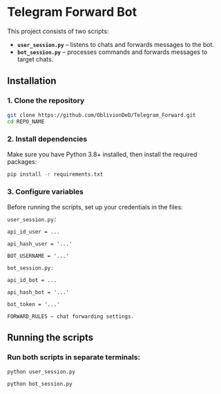 # Telegram Forward Bot
This project consists of two scripts:  
- **`user_session.py`** – listens to chats and forwards messages to the bot.  
- **`bot_session.py`** – processes commands and forwards messages to target chats.  

## Installation
### 1. Clone the repository
```sh
git clone https://github.com/OblivionDeD/Telegram_Forward.git
cd REPO_NAME
```

### 2. Install dependencies
Make sure you have Python 3.8+ installed, then install the required packages:
```sh
pip install -r requirements.txt  
```
### 3. Configure variables
Before running the scripts, set up your credentials in the files:
```
user_session.py:

api_id_user = ...

api_hash_user = '...'

BOT_USERNAME = '...'

bot_session.py:

api_id_bot = ...

api_hash_bot = '...'

bot_token = '...'

FORWARD_RULES – chat forwarding settings.
```
## Running the scripts
### Run both scripts in separate terminals:
```sh
python user_session.py  
```
```sh
python bot_session.py  
```
